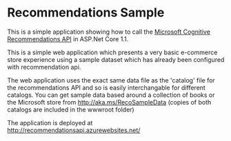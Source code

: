 # Recommendations Sample
This is a simple application showing how to call the [Microsoft Cognitive Recommendations API](https://azure.microsoft.com/en-us/services/cognitive-services/recommendations/) in ASP.Net Core 1.1.

This is a simple web application which presents a very basic e-commerce store experience using a sample dataset which has already been configured with recommendation api. 

The web application uses the exact same data file as the 'catalog' file for the recommendations API and so is easily interchangable for different catalogs. You can get sample data based around a collection of books or the Microsoft store from http://aka.ms/RecoSampleData (copies of both catalogs are included in the wwwroot folder)

The application is deployed at http://recommendationsapi.azurewebsites.net/
